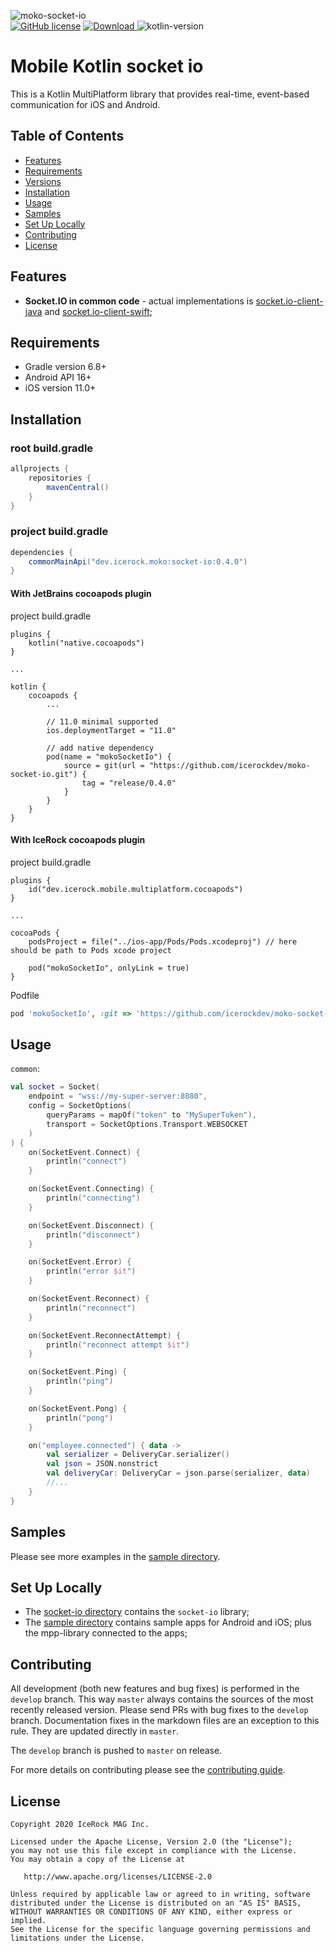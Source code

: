 ![moko-socket-io](https://user-images.githubusercontent.com/5010169/80988267-712b7e80-8e5d-11ea-955e-c788a567c64e.png)  
[![GitHub license](https://img.shields.io/badge/license-Apache%20License%202.0-blue.svg?style=flat)](http://www.apache.org/licenses/LICENSE-2.0) [![Download](https://img.shields.io/maven-central/v/dev.icerock.moko/socket-io) ](https://repo1.maven.org/maven2/dev/icerock/moko/socket-io)![kotlin-version](https://kotlin-version.aws.icerock.dev/kotlin-version?group=dev.icerock.moko&name=socket-io)

# Mobile Kotlin socket io
This is a Kotlin MultiPlatform library that provides real-time, event-based communication for iOS and Android.

## Table of Contents
- [Features](#features)
- [Requirements](#requirements)
- [Versions](#versions)
- [Installation](#installation)
- [Usage](#usage)
- [Samples](#samples)
- [Set Up Locally](#set-up-locally)
- [Contributing](#contributing)
- [License](#license)

## Features
- **Socket.IO in common code** - actual implementations is [socket.io-client-java](https://github.com/socketio/socket.io-client-java) and [socket.io-client-swift](https://github.com/socketio/socket.io-client-swift);

## Requirements
- Gradle version 6.8+
- Android API 16+
- iOS version 11.0+

## Installation
### root build.gradle  
```groovy
allprojects {
    repositories {
        mavenCentral()
    }
}
```

### project build.gradle
```groovy
dependencies {
    commonMainApi("dev.icerock.moko:socket-io:0.4.0")
}
```

#### With JetBrains cocoapods plugin
project build.gradle
```
plugins {
    kotlin("native.cocoapods")
}

...

kotlin {
    cocoapods {
        ...

        // 11.0 minimal supported
        ios.deploymentTarget = "11.0"
        
        // add native dependency
        pod(name = "mokoSocketIo") {
            source = git(url = "https://github.com/icerockdev/moko-socket-io.git") {
                tag = "release/0.4.0"
            }
        }
    }
}
```

#### With IceRock cocoapods plugin
project build.gradle
```
plugins {
    id("dev.icerock.mobile.multiplatform.cocoapods")
}

...

cocoaPods {
    podsProject = file("../ios-app/Pods/Pods.xcodeproj") // here should be path to Pods xcode project

    pod("mokoSocketIo", onlyLink = true)
}
```

Podfile
```ruby
pod 'mokoSocketIo', :git => 'https://github.com/icerockdev/moko-socket-io.git', :tag => 'release/0.4.0'
```

## Usage
`common`:
```kotlin
val socket = Socket(
    endpoint = "wss://my-super-server:8080",
    config = SocketOptions(
        queryParams = mapOf("token" to "MySuperToken"),
        transport = SocketOptions.Transport.WEBSOCKET
    )
) {
    on(SocketEvent.Connect) {
        println("connect")
    }

    on(SocketEvent.Connecting) {
        println("connecting")
    }

    on(SocketEvent.Disconnect) {
        println("disconnect")
    }

    on(SocketEvent.Error) {
        println("error $it")
    }

    on(SocketEvent.Reconnect) {
        println("reconnect")
    }

    on(SocketEvent.ReconnectAttempt) {
        println("reconnect attempt $it")
    }

    on(SocketEvent.Ping) {
        println("ping")
    }

    on(SocketEvent.Pong) {
        println("pong")
    }

    on("employee.connected") { data ->
        val serializer = DeliveryCar.serializer()
        val json = JSON.nonstrict
        val deliveryCar: DeliveryCar = json.parse(serializer, data)
        //...
    }
}
```

## Samples
Please see more examples in the [sample directory](sample).

## Set Up Locally 
- The [socket-io directory](socket-io) contains the `socket-io` library;
- The [sample directory](sample) contains sample apps for Android and iOS; plus the mpp-library connected to the apps;

## Contributing
All development (both new features and bug fixes) is performed in the `develop` branch. This way `master` always contains the sources of the most recently released version. Please send PRs with bug fixes to the `develop` branch. Documentation fixes in the markdown files are an exception to this rule. They are updated directly in `master`.

The `develop` branch is pushed to `master` on release.

For more details on contributing please see the [contributing guide](CONTRIBUTING.md).

## License
        
    Copyright 2020 IceRock MAG Inc.
    
    Licensed under the Apache License, Version 2.0 (the "License");
    you may not use this file except in compliance with the License.
    You may obtain a copy of the License at
    
       http://www.apache.org/licenses/LICENSE-2.0
    
    Unless required by applicable law or agreed to in writing, software
    distributed under the License is distributed on an "AS IS" BASIS,
    WITHOUT WARRANTIES OR CONDITIONS OF ANY KIND, either express or implied.
    See the License for the specific language governing permissions and
    limitations under the License.
